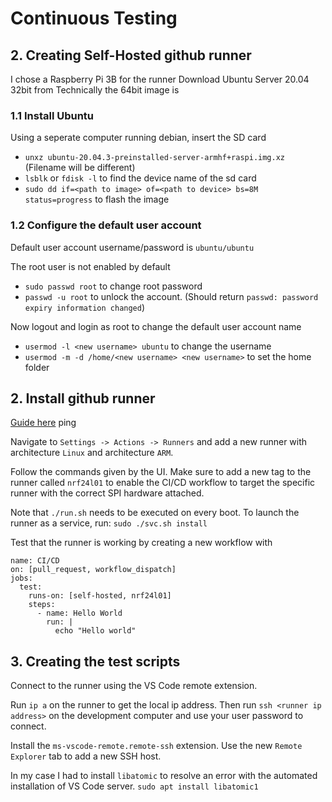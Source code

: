 
# Continuous Testing

## 2. Creating Self-Hosted github runner

I chose a Raspberry Pi 3B for the runner
Download Ubuntu Server 20.04 32bit from [](https://www.raspberrypi.org/software/operating-systems/)
Technically the 64bit image is 


### 1.1 Install Ubuntu
Using a seperate computer running debian, insert the SD card
 - `unxz ubuntu-20.04.3-preinstalled-server-armhf+raspi.img.xz` (Filename will be different)
 - `lsblk` or `fdisk -l` to find the device name of the sd card 
 - `sudo dd if=<path to image> of=<path to device> bs=8M status=progress` to flash the image


### 1.2 Configure the default user account

Default user account username/password is `ubuntu/ubuntu`

The root user is not enabled by default
 - `sudo passwd root` to change root password
 - `passwd -u root` to unlock the account. (Should return `passwd: password expiry information changed`)

Now logout and login as root to change the default user account name
 - `usermod -l <new username> ubuntu` to change the username
 - `usermod -m -d /home/<new username> <new username>` to set the home folder

## 2. Install github runner
[Guide here](https://dev.to/l04db4l4nc3r/self-hosted-github-actions-using-raspberry-pi-212m)
ping 

Navigate to `Settings -> Actions -> Runners` and add a new runner with architecture `Linux` and architecture `ARM`.

Follow the commands given by the UI. Make sure to add a new tag to the runner called `nrf24l01` to enable the CI/CD workflow to target the specific runner with the correct SPI hardware attached.

Note that `./run.sh` needs to be executed on every boot. To launch the runner as a service, run:
`sudo ./svc.sh install`

Test that the runner is working by creating a new workflow with 
```
name: CI/CD 
on: [pull_request, workflow_dispatch]
jobs:
  test:
    runs-on: [self-hosted, nrf24l01]
    steps:
      - name: Hello World
        run: |
          echo "Hello world"
```

## 3. Creating the test scripts

Connect to the runner using the VS Code remote extension.

Run `ip a` on the runner to get the local ip address. Then run `ssh <runner ip address>` on the development computer and use your user password to connect.

Install the `ms-vscode-remote.remote-ssh` extension. Use the new `Remote Explorer` tab to add a new SSH host.

In my case I had to install `libatomic` to resolve an error with the automated installation of VS Code server.
`sudo apt install libatomic1`